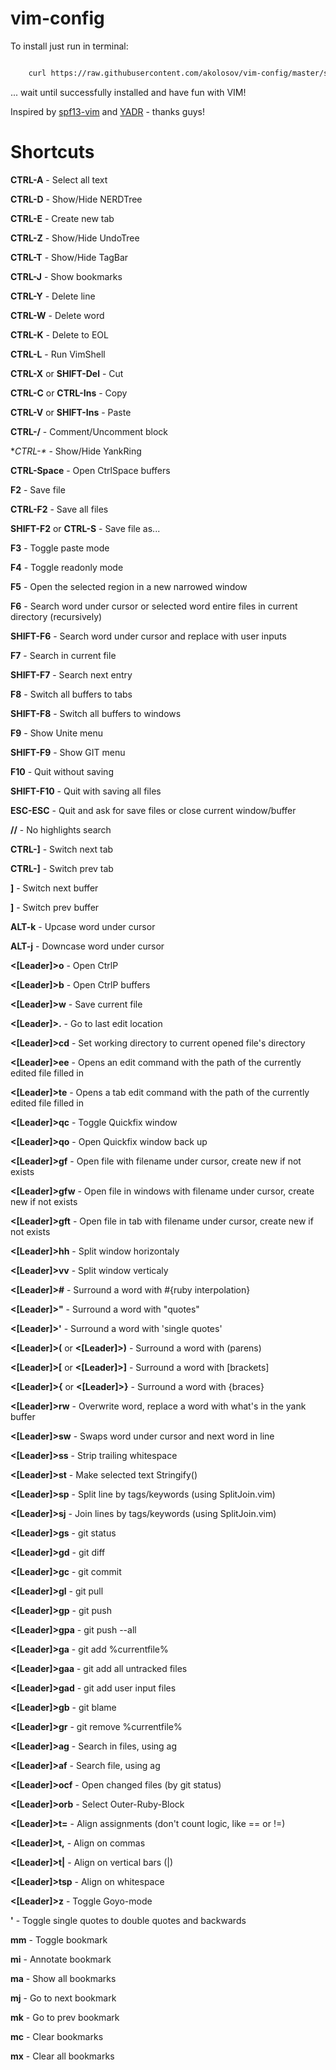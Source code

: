 vim-config
==========

To install just run in terminal:

```bash

    curl https://raw.githubusercontent.com/akolosov/vim-config/master/scripts/bootstrap.sh -L -o - | sh
```

... wait until successfully installed and have fun with VIM!

Inspired by [spf13-vim](http://vim.spf13.com/) and [YADR](http://skwp.github.io/dotfiles/) - thanks guys!


Shortcuts
=========

**CTRL-A** - Select all text

**CTRL-D** - Show/Hide NERDTree

**CTRL-E** - Create new tab

**CTRL-Z** - Show/Hide UndoTree

**CTRL-T** - Show/Hide TagBar

**CTRL-J** - Show bookmarks

**CTRL-Y** - Delete line

**CTRL-W** - Delete word

**CTRL-K** - Delete to EOL

**CTRL-L** - Run VimShell

**CTRL-X** or **SHIFT-Del** - Cut

**CTRL-C** or **CTRL-Ins** - Copy

**CTRL-V** or **SHIFT-Ins** - Paste

**CTRL-/** - Comment/Uncomment block

**CTRL-\** - Show/Hide YankRing

**CTRL-Space** - Open CtrlSpace buffers

**F2** - Save file

**CTRL-F2** - Save all files

**SHIFT-F2** or **CTRL-S** - Save file as...

**F3** - Toggle paste mode

**F4** - Toggle readonly mode

**F5** - Open the selected region in a new narrowed window

**F6** - Search word under cursor or selected word entire files in current directory (recursively)

**SHIFT-F6** - Search word under cursor and replace with user inputs

**F7** - Search in current file

**SHIFT-F7** - Search next entry

**F8** - Switch all buffers to tabs

**SHIFT-F8** - Switch all buffers to windows

**F9** - Show Unite menu

**SHIFT-F9** - Show GIT menu

**F10** - Quit without saving

**SHIFT-F10** - Quit with saving all files

**ESC-ESC** - Quit and ask for save files or close current window/buffer

**//** - No highlights search

**CTRL-]** - Switch next tab

**CTRL-]** - Switch prev tab

**]** - Switch next buffer

**]** - Switch prev buffer

**ALT-k** - Upcase word under cursor

**ALT-j** - Downcase word under cursor

**<[Leader]>o** - Open CtrlP

**<[Leader]>b** - Open CtrlP buffers

**<[Leader]>w** - Save current file

**<[Leader]>.** - Go to last edit location

**<[Leader]>cd** - Set working directory to current opened file's directory

**<[Leader]>ee** - Opens an edit command with the path of the currently edited file filled in

**<[Leader]>te** - Opens a tab edit command with the path of the currently edited file filled in

**<[Leader]>qc** - Toggle Quickfix window

**<[Leader]>qo** - Open  Quickfix window back up

**<[Leader]>gf** - Open file with filename under cursor, create new if not exists

**<[Leader]>gfw** - Open file in windows with filename under cursor, create new if not exists

**<[Leader]>gft** - Open file in tab with filename under cursor, create new if not exists

**<[Leader]>hh** - Split window horizontaly

**<[Leader]>vv** - Split window verticaly

**<[Leader]>#** - Surround a word with #{ruby interpolation}

**<[Leader]>"** - Surround a word with "quotes"

**<[Leader]>'** - Surround a word with 'single quotes'

**<[Leader]>(** or **<[Leader]>)** - Surround a word with (parens)

**<[Leader]>[** or **<[Leader]>]** - Surround a word with [brackets]

**<[Leader]>{** or **<[Leader]>}** - Surround a word with {braces}

**<[Leader]>rw** - Overwrite word, replace a word with what's in the yank buffer

**<[Leader]>sw** - Swaps word under cursor and next word in line

**<[Leader]>ss** - Strip trailing whitespace

**<[Leader]>st** - Make selected text Stringify()

**<[Leader]>sp** - Split line by tags/keywords (using SplitJoin.vim)

**<[Leader]>sj** - Join lines by tags/keywords (using SplitJoin.vim)

**<[Leader]>gs** - git status

**<[Leader]>gd** - git diff

**<[Leader]>gc** - git commit

**<[Leader]>gl** - git pull

**<[Leader]>gp** - git push

**<[Leader]>gpa** - git push --all

**<[Leader]>ga** - git add %currentfile%

**<[Leader]>gaa** - git add all untracked files

**<[Leader]>gad** - git add user input files

**<[Leader]>gb** - git blame

**<[Leader]>gr** - git remove %currentfile%

**<[Leader]>ag** - Search in files, using ag

**<[Leader]>af** - Search file, using ag

**<[Leader]>ocf** - Open changed files (by git status)

**<[Leader]>orb** - Select Outer-Ruby-Block

**<[Leader]>t=** - Align assignments (don't count logic, like == or !=)

**<[Leader]>t,** - Align on commas

**<[Leader]>t|** - Align on vertical bars (|)

**<[Leader]>tsp** - Align on whitespace

**<[Leader]>z** - Toggle Goyo-mode

**'** - Toggle single quotes to double quotes and backwards

**mm** - Toggle bookmark

**mi** - Annotate bookmark

**ma** - Show all bookmarks

**mj** - Go to next bookmark

**mk** - Go to prev bookmark

**mc** - Clear bookmarks

**mx** - Clear all bookmarks
